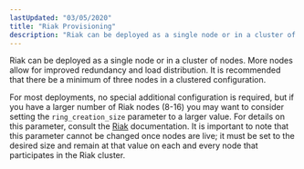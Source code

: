 ```yaml
---
lastUpdated: "03/05/2020"
title: "Riak Provisioning"
description: "Riak can be deployed as a single node or in a cluster of nodes More nodes allow for improved redundancy and load distribution It is recommended that there be a minimum of three nodes in a clustered configuration For most deployments no special additional configuration is required but if you..."
---
```


Riak can be deployed as a single node or in a cluster of nodes. More nodes allow for improved redundancy and load distribution. It is recommended that there be a minimum of three nodes in a clustered configuration.

For most deployments, no special additional configuration is required, but if you have a larger number of Riak nodes (8-16) you may want to consider setting the `ring_creation_size` parameter to a larger value. For details on this parameter, consult the [Riak](http://docs.basho.com/riak/latest/) documentation. It is important to note that this parameter cannot be changed once nodes are live; it must be set to the desired size and remain at that value on each and every node that participates in the Riak cluster.